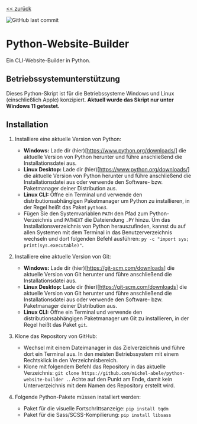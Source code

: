 [<< zurück](https://github.com/michel-abele/python-website-builder)

![GitHub last commit](https://img.shields.io/github/last-commit/michel-abele/python-website-builder?style=for-the-badge)

# Python-Website-Builder
Ein CLI-Website-Builder in Python.

## Betriebssystemunterstützung

Dieses Python-Skript ist für die Betriebssysteme Windows und Linux (einschließlich Apple) konzipiert.
**Aktuell wurde das Skript nur unter Windows 11 getestet.**

## Installation

1. Installiere eine aktuelle Version von Python:
    - **Windows:** Lade dir (hier)[https://www.python.org/downloads/] die aktuelle Version von Python herunter und führe anschließend die Installationsdatei aus.
    - **Linux Desktop:** Lade dir (hier)[https://www.python.org/downloads/] die aktuelle Version von Python herunter und führe anschließend die Installationsdatei aus oder verwende den Software- bzw. Paketmanager deiner Distribution aus.
    - **Linux CLI:** Öffne ein Terminal und verwende den distributionsabhängigen Paketmanager um Python zu installieren, in der Regel heißt das Paket `python3`.
    - Fügen Sie den Systemvariablen `PATH` den Pfad zum Python-Verzeichnis und `PATHEXT` die Dateiendung `.PY` hinzu. Um das Installationsverzeichnis von Python herauszufinden, kannst du auf allen Systemen mit dem Terminal in das Benutzerverzeichnis wechseln und dort folgenden Befehl ausführen: `py -c "import sys; print(sys.executable)"`.

1. Installiere eine aktuelle Version von Git:
    - **Windows:** Lade dir (hier)[https://git-scm.com/downloads] die aktuelle Version von Git herunter und führe anschließend die Installationsdatei aus.
    - **Linux Desktop:** Lade dir (hier)[https://git-scm.com/downloads] die aktuelle Version von Git herunter und führe anschließend die Installationsdatei aus oder verwende den Software- bzw. Paketmanager deiner Distribution aus.
    - **Linux CLI:** Öffne ein Terminal und verwende den distributionsabhängigen Paketmanager um Git zu installieren, in der Regel heißt das Paket `git`.

1. Klone das Repository von GitHub:
    - Wechsel mit einem Dateimanager in das Zielverzeichnis und führe dort ein Terminal aus. In den meisten Betriebssystem mit einem Rechtsklick in den Verzeichnisbereich.
    - Klone mit folgendem Befehl das Repository in das aktuelle Verzeichnis: `git clone https://github.com/michel-abele/python-website-builder .`. Achte auf den Punkt am Ende, damit kein Unterverzeichnis mit dem Namen des Repository erstellt wird.

1. Folgende Python-Pakete müssen installiert werden:
    - Paket für die visuelle Fortschrittsanzeige: `pip install tqdm`
    - Paket für die Sass/SCSS-Kompilierung: `pip install libsass`
